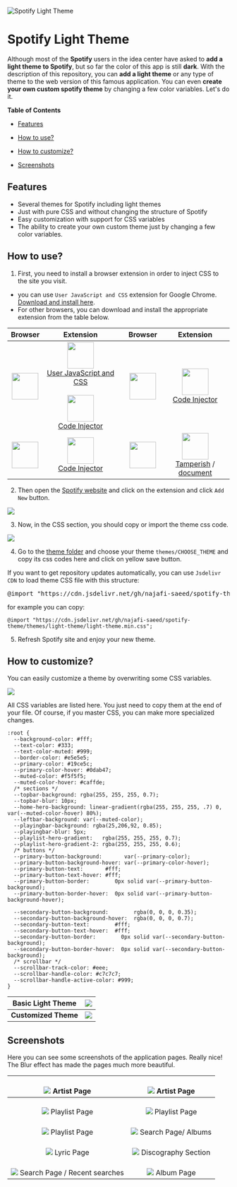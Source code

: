 ![Spotify Light Theme](https://i.imgur.com/oD05z1b.png "Spotify Light Theme")

# Spotify Light Theme
Although most of the **Spotify** users in the idea center have asked to **add a light theme to Spotify**, but so far the color of this app is still **dark**.
With the description of this repository, you can **add a light theme** or any type of theme to the web version of this famous application. You can even **create your own custom spotify theme** by changing a few color variables. Let's do it.

**Table of Contents**

- [Features](#features)

- [How to use?](#how-to-use)

- [How to customize?](#how-to-customize)

- [Screenshots](#screenshots)

## Features

- Several themes for Spotify including light themes
- Just with pure CSS and without changing the structure of Spotify
- Easy customization with support for CSS variables
- The ability to create your own custom theme just by changing a few color variables.

## How to use?

1) First, you need to install a browser extension in order to inject CSS to the site you visit. 

- you can use `User JavaScript and CSS` extension for Google Chrome. [Download and install here](https://chrome.google.com/webstore/detail/user-javascript-and-css/nbhcbdghjpllgmfilhnhkllmkecfmpld?hl=en "Download and install here").
- For other browsers, you can download and install the appropriate extension from the table below.

| Browser        | Extension   |  | Browser | Extension |
| :------------: | :------------: | :------------: | :------------: | :------------: |
| <img src="https://www.google.com/chrome/static/images/chrome-logo-m100.svg" width="60"> | <img src="https://lh3.googleusercontent.com/1TSw8ZPwr2VvUZlY1cbAPOWo5cisrfpazmTpfGH4YWGTLCJLUq23LMSKuS5ee-bBP5C0GL8wsbpV9iQ9zLEQ6Dv8Vw=w128-h128-e365-rj-sc0x00ffffff" width="60"> <br/>[User JavaScript and CSS](https://chrome.google.com/webstore/detail/user-javascript-and-css/nbhcbdghjpllgmfilhnhkllmkecfmpld?hl=en "User JavaScript and CSS") <br/> <br/> <img src="https://lh3.googleusercontent.com/NVE-qSLw8B4rMpNaXBMOs6mHgEiD9EyIrW-gzyu307YIA6B_WUuPD6cfuCV5hEDqsWg4PPRoInc8ayTJz8nnNnD9sFw=w128-h128-e365-rj-sc0x00ffffff" width="60"> <br/> [Code Injector](https://chrome.google.com/webstore/detail/code-injector/edkcmfocepnifkbnbkmlcmegedeikdeb "Code Injector") | | <img src="https://www.mozilla.org/media/protocol/img/logos/firefox/browser/logo.svg" width="60"> | <img src="https://lh3.googleusercontent.com/NVE-qSLw8B4rMpNaXBMOs6mHgEiD9EyIrW-gzyu307YIA6B_WUuPD6cfuCV5hEDqsWg4PPRoInc8ayTJz8nnNnD9sFw=w128-h128-e365-rj-sc0x00ffffff" width="60"> <br/> [Code Injector](https://addons.mozilla.org/en-US/firefox/addon/codeinjector/ "Code Injector")   | 
| <img src="https://raw.githubusercontent.com/Lor-Saba/Code-Injector/master/readme-resources/browsers/edge-webkit.png" width="60"> | <img src="https://lh3.googleusercontent.com/NVE-qSLw8B4rMpNaXBMOs6mHgEiD9EyIrW-gzyu307YIA6B_WUuPD6cfuCV5hEDqsWg4PPRoInc8ayTJz8nnNnD9sFw=w128-h128-e365-rj-sc0x00ffffff" width="60"> <br/> [Code Injector](https://microsoftedge.microsoft.com/addons/detail/kgmlfocfgenookigofalapefagndnlnc")| | <img src="https://is1-ssl.mzstatic.com/image/thumb/Purple122/v4/d6/da/ed/d6daeda8-e1e0-d08e-e8fd-7fd0f401f1f3/AppIcon-0-0-1x_U007emarketing-0-0-0-10-0-0-sRGB-0-0-0-GLES2_U002c0-512MB-85-220-0-0.png/230x0w.webp" width="60"> | <img src="https://is3-ssl.mzstatic.com/image/thumb/Purple124/v4/59/bc/13/59bc134b-51d3-2e25-7828-5e9a3e820206/AppIcon-0-0-85-220-0-0-0-0-4-0-0-0-2x-sRGB-0-0-0-0-0.png/230x0w.webp" width="60"> <br/> [Tamperish](https://apps.apple.com/cd/app/tamperish-for-safari/id1516885392?mt=12 "Tamperish") / [document](https://github.com/username0x0a/Tamperish "document") |

2) Then open the [Spotify website](https://open.spotify.com/ "Spotify website") and click on the extension and click `Add New` button.

![](https://i.ibb.co/hMm6YxJ/image.png)

3) Now, in the CSS section, you should copy or import the theme css code.

![](https://i.ibb.co/M2XcZrj/image.png)

4) Go to the [theme folder](https://github.com/najafi-saeed/spotify-theme/tree/development/themes "folder") and choose your theme `themes/CHOOSE_THEME` and copy its css codes here and click on yellow save button. 

If you want to get repository updates automatically, you can use `Jsdelivr CDN` to load theme CSS file with this structure:

<pre>@import "https://cdn.jsdelivr.net/gh/najafi-saeed/spotify-theme/themes/<b>theme-folder</b>/<b>theme-file</b>.min.css";</pre>

for example you can copy:
```
@import "https://cdn.jsdelivr.net/gh/najafi-saeed/spotify-theme/themes/light-theme/light-theme.min.css";
```

5) Refresh Spotify site and enjoy your new theme.

## How to customize?
You can easily customize a theme by overwriting some CSS variables.

![](https://i.ibb.co/c3fV8Bj/image.png)

All CSS variables are listed here. You just need to copy them at the end of your file. Of course, if you master CSS, you can make more specialized changes.

```
:root {
  --background-color: #fff;
  --text-color: #333;
  --text-color-muted: #999;
  --border-color: #e5e5e5;
  --primary-color: #19ce5c;
  --primary-color-hover: #0dab47;
  --muted-color: #f5f5f5;
  --muted-color-hover: #caffde;
  /* sections */
  --topbar-background: rgba(255, 255, 255, 0.7);
  --topbar-blur: 10px;
  --home-hero-background: linear-gradient(rgba(255, 255, 255, .7) 0, var(--muted-color-hover) 80%);
  --leftbar-background: var(--muted-color);
  --playingbar-background: rgba(25,206,92, 0.85);
  --playingbar-blur: 5px;
  --playlist-hero-gradient:   rgba(255, 255, 255, 0.7);
  --playlist-hero-gradient-2: rgba(255, 255, 255, 0.6);
  /* buttons */
  --primary-button-background:       var(--primary-color);
  --primary-button-background-hover: var(--primary-color-hover);
  --primary-button-text:       #fff;
  --primary-button-text-hover: #fff;
  --primary-button-border:        0px solid var(--primary-button-background);
  --primary-button-border-hover:  0px solid var(--primary-button-background-hover);

  --secondary-button-background:        rgba(0, 0, 0, 0.35);
  --secondary-button-background-hover:  rgba(0, 0, 0, 0.7);
  --secondary-button-text:        #fff;
  --secondary-button-text-hover:  #fff;
  --secondary-button-border:        0px solid var(--secondary-button-background);
  --secondary-button-border-hover:  0px solid var(--secondary-button-background);
  /* scrollbar */
  --scrollbar-track-color: #eee;
  --scrollbar-handle-color: #c7c7c7;
  --scrollbar-handle-active-color: #999;
}
```
| Basic Light Theme  |  ![](https://i.imgur.com/oD05z1b.png)  |
| :------------: | :------------: |
| **Customized Theme** | ![](https://i.imgur.com/XhM6ezX.png)  |

## Screenshots

Here you can see some screenshots of the application pages. Really nice! The Blur effect has made the pages much more beautiful.

| <br> ![](https://i.imgur.com/3ZVMZk1.png) Artist Page  | <br> ![](https://i.imgur.com/yd7dT1a.png) Artist Page  |
| :------------: | :------------: |
| <br> ![](https://i.imgur.com/rDAROdJ.png) Playlist Page  | <br>  ![](https://i.imgur.com/081S3TN.png) Playlist Page |
|  <br> ![](https://i.imgur.com/i0qgXgE.png) Playlist Page | <br> ![](https://i.imgur.com/ZlJremU.png) Search Page/ Albums |
| <br> ![](https://i.imgur.com/7QI84bD.png) Lyric Page | <br> ![](https://i.imgur.com/qDOvkqD.png) Discography Section |
| <br> ![](https://i.imgur.com/6qlBOf6.png) Search Page / Recent searches |  <br> ![](https://i.imgur.com/iATbZSe.png) Album Page |
